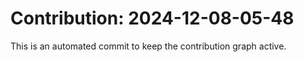 # Contribution: 2024-12-08-05-48
This is an automated commit to keep the contribution graph active.
